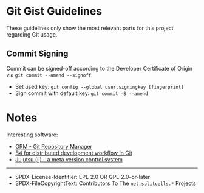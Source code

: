 # Git Gist Guidelines

These guidelines only show the most relevant parts for this project regarding
Git usage.

## Commit Signing

Commit can be signed-off according to the Developer Certificate of Origin via
`git commit --amend --signoff`.

* Set used key: `git config --global user.signingkey [fingerprint]`
* Sign commit with default key: `git commit -S --amend`

# Notes

Interesting software: 
* [GRM - Git Repository Manager](https://github.com/hakoerber/git-repo-manager)
* [B4 for distributed development workflow in Git](https://b4.docs.kernel.org/en/latest/)
* [Jujutsu (jj) - a meta version control system](https://github.com/jj-vcs)

----
* SPDX-License-Identifier: EPL-2.0 OR GPL-2.0-or-later
* SPDX-FileCopyrightText: Contributors To The `net.splitcells.*` Projects